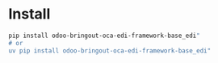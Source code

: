 # Install

```bash
pip install odoo-bringout-oca-edi-framework-base_edi"
# or
uv pip install odoo-bringout-oca-edi-framework-base_edi"
```
